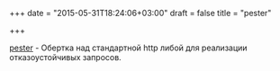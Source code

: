 +++
date = "2015-05-31T18:24:06+03:00"
draft = false
title = "pester"

+++

<p><a href="https://github.com/sethgrid/pester">pester</a>&nbsp;- Обертка над стандартной http либой для реализации отказоустойчивых запросов.</p>

